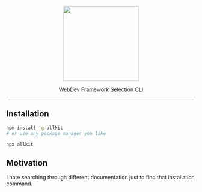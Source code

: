 <p align="center">
  <img src="package-logo.png" width="200px" align="center" />
</p>
  <p align="center">
    WebDev Framework Selection CLI
  </p>

---

## Installation

```bash
npm install -g allkit
# or use any package manager you like

npx allkit
```

## Motivation

I hate searching through different documentation just to find that installation command.
